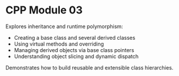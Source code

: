 # CPP Module 03

Explores inheritance and runtime polymorphism:
- Creating a base class and several derived classes
- Using virtual methods and overriding
- Managing derived objects via base class pointers
- Understanding object slicing and dynamic dispatch

Demonstrates how to build reusable and extensible class hierarchies.
